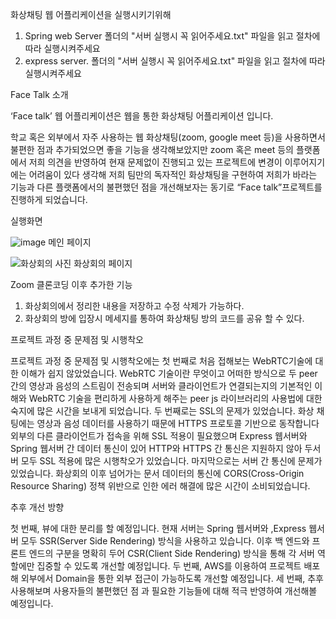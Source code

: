 화상채팅 웹 어플리케이션을 실행시키기위해
1. Spring web Server 폴더의 "서버 실행시 꼭 읽어주세요.txt" 파일을 읽고 절차에 따라 실행시켜주세요
2. express server. 폴더의 "서버 실행시 꼭 읽어주세요.txt" 파일을 읽고 절차에 따라 실행시켜주세요




Face Talk 소개


 ‘Face talk’ 웹 어플리케이션은 웹을 통한 화상채팅 어플리케이션 입니다.
	
학교 혹은 외부에서 자주 사용하는 웹 화상채팅(zoom, google meet 등)을 사용하면서 불편한 점과 추가되었으면 좋을 기능을 생각해보았지만 zoom 혹은 meet 등의 플랫폼에서 저희 의견을 반영하여 현재 문제없이 진행되고 있는 프로젝트에 변경이 이루어지기에는 어려움이 있다 생각해 저희 팀만의 독자적인 화상채팅을 구현하여 저희가 바라는 기능과 다른 플랫폼에서의 불편했던 점을 개선해보자는 동기로 “Face talk”프로젝트를 진행하게 되었습니다.


실행화면 


![image](https://user-images.githubusercontent.com/81874493/139874695-35573259-9400-41a4-ae5d-5f62475d85f9.png)
메인 페이지 

![화상회의 사진](https://user-images.githubusercontent.com/81874493/139874765-5db33fb7-b5eb-4d99-931c-d7e425c10507.JPG)
화상회의 페이지



Zoom 클론코딩 이후 추가한 기능
1. 화상회의에서 정리한 내용을 저장하고 수정 삭제가 가능하다.
2. 화상회의 방에 입장시 메세지를 통하여 화상채팅 방의 코드를 공유 할 수 있다.


프로젝트 과정 중 문제점 및 시행착오

프로젝트 과정 중 문제점 및 시행착오에는 첫 번째로 처음 접해보는 WebRTC기술에 대한 이해가 쉽지 않았었습니다.
WebRTC 기술이란 무엇이고 어떠한 방식으로 두 peer 간의 영상과 음성의 스트림이 전송되며 서버와 클라이언트가 연결되는지의 기본적인 이해와 WebRTC 기술을 편리하게 사용하게 해주는 peer js 라이브러리의 사용법에 대한 숙지에 많은 시간을 보내게 되었습니다.
두 번째로는 SSL의 문제가 있었습니다.
화상 채팅에는 영상과 음성 데이터를 사용하기 때문에 HTTPS 프로토콜 기반으로 동작합니다 외부의 다른 클라이언트가 접속을 위해 SSL 적용이 필요했으며 Express 웹서버와 Spring 웹서버 간 데이터 통신이 있어 HTTP와 HTTPS 간 통신은 지원하지 않아 두서버 모두 SSL 적용에 많은 시행착오가 있었습니다.
마지막으로는 서버 간 통신에 문제가 있었습니다.
화상회의 이후 넘어가는 문서 데이터의 통신에 CORS(Cross-Origin Resource Sharing) 정책 위반으로 인한 에러 해결에 많은 시간이 소비되었습니다.


추후 개선 방향 

첫 번째, 뷰에 대한 분리를 할 예정입니다.
현재 서버는 Spring 웹서버와 ,Express 웹서버 모두 SSR(Server Side Rendering) 방식을 사용하고 있습니다.
이후 백 엔드와 프론트 엔드의 구분을 명확히 두어 CSR(Client Side Rendering) 방식을 통해 각 서버 역할에만 집중할 수 있도록 개선할 예정입니다. 
두 번째, AWS를 이용하여 프로젝트 배포해 외부에서 Domain을 통한 외부 접근이 가능하도록 개선할 예정입니다.
세 번째, 추후 사용해보며 사용자들의 불편했던 점 과 필요한 기능들에 대해 적극 반영하여 개선해볼 예정입니다.

